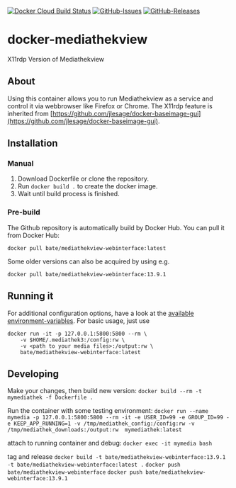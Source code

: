 [![Docker Cloud Build Status](https://img.shields.io/docker/cloud/build/bate/mediathekview-webinterface.svg)](https://hub.docker.com/r/bate/mediathekview-webinterface)
[![GitHub-Issues](https://img.shields.io/github/issues/bate/docker-mediathekview-webinterface)](https://github.com/bate/docker-mediathekview-webinterface/issues)
[![GitHub-Releases](https://img.shields.io/github/tag/bate/docker-mediathekview-webinterface.svg)](https://github.com/bate/docker-mediathekview-webinterface/releases)

# docker-mediathekview
X11rdp Version of Mediathekview
## About
Using this container allows you to run Mediathekview as a service and control it via webbrowser like Firefox or Chrome.
The X11rdp feature is inherited from [https://github.com/jlesage/docker-baseimage-gui](https://github.com/jlesage/docker-baseimage-gui).

## Installation
### Manual

1. Download Dockerfile or clone the repository.
2. Run `docker build .` to create the docker image.
3. Wait until build process is finished.

### Pre-build
The Github repository is automatically build by Docker Hub.
You can pull it from Docker Hub:
```
docker pull bate/mediathekview-webinterface:latest
```
Some older versions can also be acquired by using e.g.
```
docker pull bate/mediathekview-webinterface:13.9.1
```

## Running it
For additional configuration options, have a look at the [available environment-variables](https://github.com/jlesage/docker-baseimage-gui#environment-variables).
For basic usage, just use
```
docker run -it -p 127.0.0.1:5800:5800 --rm \
    -v $HOME/.mediathek3:/config:rw \
    -v <path to your media files>:/output:rw \
    bate/mediathekview-webinterface:latest
```

## Developing
Make your changes, then build new version:
`docker build --rm -t mymediathek -f Dockerfile .`

Run the container with some testing environment:
`docker run --name mymedia -p 127.0.0.1:5800:5800 --rm -it -e USER_ID=99 -e GROUP_ID=99 -e KEEP_APP_RUNNING=1 -v /tmp/mediathek_config:/config:rw -v /tmp/mediathek_downloads:/output:rw  mymediathek:latest`

attach to running container and debug:
`docker exec -it mymedia bash`

tag and release
`docker build -t bate/mediathekview-webinterface:13.9.1 -t bate/mediathekview-webinterface:latest .`
`docker push bate/mediathekview-webinterface`
`docker push bate/mediathekview-webinterface:13.9.1`


